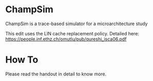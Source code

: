 # ChampSim
ChampSim is a trace-based simulator for a microarchitecture study

This edit uses the LIN cache replacement policy. Detailed here: https://people.inf.ethz.ch/omutlu/pub/qureshi_isca06.pdf
# How To
Please read the handout in detail to know more.
